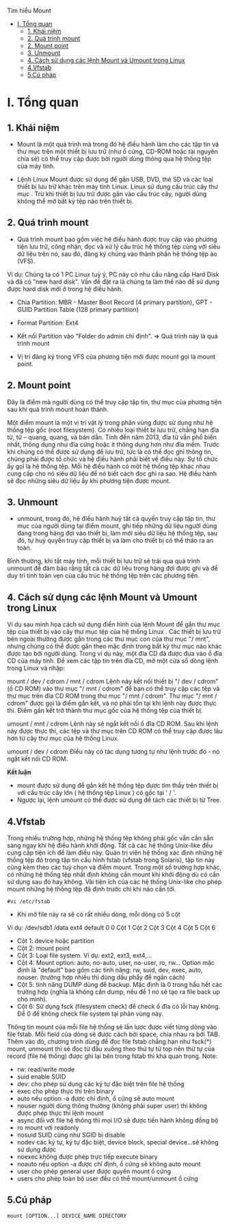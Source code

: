  Tìm hiểu Mount

- [I. Tổng quan](#i-tổng-quan)
  - [1. Khái niệm](#1-khái-niệm)
  - [2. Quá trình mount](#2-quá-trình-mount)
  - [2. Mount point](#2-mount-point)
  - [3. Unmount](#3-unmount)
  - [4. Cách sử dụng các lệnh Mount và Umount trong Linux](#4-cách-sử-dụng-các-lệnh-mount-và-umount-trong-linux)
  - [4.Vfstab](#4vfstab)
  - [5.Cú pháp](#5cú-pháp)


# I. Tổng quan
## 1. Khái niệm
- Mount là một quá trình mà trong đó hệ điều hành làm cho các tập tin và thư mục trên một thiết bị lưu trữ (như ổ cứng, CD-ROM hoặc tài nguyên chia sẻ) có thể truy cập được bởi người dùng thông qua hệ thống tệp của máy tính.

- Lệnh Linux Mount được sử dụng để gắn USB, DVD, thẻ SD và các loại thiết bị lưu trữ khác trên máy tính Linux. Linux sử dụng cấu trúc cây thư mục . Trừ khi thiết bị lưu trữ được gắn vào cấu trúc cây, người dùng không thể mở bất kỳ tệp nào trên thiết bị.

## 2. Quá trình mount 
- Quá trình mount bao gồm việc hệ điều hành được truy cập vào phương tiện lưu trữ, công nhận, đọc và xử lý cấu trúc hệ thống tệp cùng với siêu dữ liệu trên nó, sau đó, đăng ký chúng vào thành phần hệ thống tệp ảo (VFS).

Ví dụ: Chúng ta có 1 PC Linux  tuỳ ý, PC này có nhu cầu nâng cấp Hard Disk và đã có "new hard disk". Vấn đề đặt ra là chúng ta làm thế nào để sử dụng được hard disk mới ở trong hệ điều hành.
- Chia Partition: MBR - Master Boot Record (4 primary partition), GPT - GUID Partition Table (128 primary partition)
- Format Partition: Ext4
- Kết nối Partition vào "Folder do admin chỉ định".
=> Quá trình này là quá trình mount

- Vị trí đăng ký trong VFS của phương tiện mới được mount gọi là mount point. 

## 2. Mount point
Đây là điểm mà người dùng có thể truy cập tập tin, thư mục của phương tiện sau khi quá trình mount hoàn thành.

Một điểm mount là một vị trí vật lý trong phân vùng được sử dụng như hệ thống tệp gốc (root filesystem). Có nhiều loại thiết bị lưu trữ, chẳng hạn đĩa từ, từ – quang, quang, và bán dẫn. Tính đến năm 2013, đĩa từ vẫn phổ biến nhất, thông dụng như đĩa cứng hoặc ít thông dụng hơn như đĩa mềm. Trước khi chúng có thể được sử dụng để lưu trữ, tức là có thể đọc ghi thông tin, chúng phải được tổ chức và hệ điều hành phải biết về điều này. Sự tổ chức ấy gọi là hệ thống tệp. Mỗi hệ điều hành có một hệ thống tệp khác nhau cung cấp cho nó siêu dữ liệu để nó biết cách đọc ghi ra sao. Hệ điều hành sẽ đọc những siêu dữ liệu ấy khi phương tiện được mount.

## 3. Unmount
- unmount, trong đó, hệ điều hành huỷ tất cả quyền truy cập tập tin, thư mục của người dùng tại điểm mount, ghi tiếp những dữ liệu người dùng đang trong hàng đợi vào thiết bị, làm mới siêu dữ liệu hệ thống tệp, sau đó, tự huỷ quyền truy cập thiết bị và làm cho thiết bị có thể tháo ra an toàn.

Bình thường, khi tắt máy tính, mỗi thiết bị lưu trữ sẽ trải qua quá trình unmount để đảm bảo rằng tất cả các dữ liệu trong hàng đợi được ghi và để duy trì tính toàn vẹn của cấu trúc hệ thống tệp trên các phương tiện.

## 4. Cách sử dụng các lệnh Mount và Umount trong Linux

Ví dụ sau minh họa cách sử dụng điển hình của lệnh Mount để gắn thư mục tệp của thiết bị vào cây thư mục tệp của hệ thống Linux . Các thiết bị lưu trữ bên ngoài thường được gắn trong các thư mục con của thư mục "/ mnt", nhưng chúng có thể được gắn theo mặc định trong bất kỳ thư mục nào khác được tạo bởi người dùng. Trong ví dụ này, một đĩa CD đã được đưa vào ổ đĩa CD của máy tính. Để xem các tập tin trên đĩa CD, mở một cửa sổ dòng lệnh trong Linux và nhập:

mount / dev / cdrom / mnt / cdrom
Lệnh này kết nối thiết bị "/ dev / cdrom" (ổ CD ROM) vào thư mục "/ mnt / cdrom" để bạn có thể truy cập các tệp và thư mục trên đĩa CD ROM trong thư mục "/ mnt / cdrom". Thư mục "/ mnt / cdrom" được gọi là điểm gắn kết, và nó phải tồn tại khi lệnh này được thực thi. Điểm gắn kết trở thành thư mục gốc của hệ thống tệp của thiết bị.

umount / mnt / cdrom
Lệnh này sẽ ngắt kết nối ổ đĩa CD ROM. Sau khi lệnh này được thực thi, các tệp và thư mục trên CD ROM có thể truy cập được lâu hơn từ cây thư mục của hệ thống Linux.

umount / dev / cdrom
Điều này có tác dụng tương tự như lệnh trước đó - nó ngắt kết nối CD ROM.


**Kết luận**

- mount được sử dụng để gắn kết hệ thống tệp được tìm thấy trên thiết bị với cấu trúc cây lớn ( hệ thống tệp Linux ) có gốc tại ' / '.
- Ngược lại, lệnh umount có thể được sử dụng để tách các thiết bị từ Tree.



## 4.Vfstab

Trong nhiều trường hợp, những hệ thống tệp không phải gốc vẫn cần sẵn sàng ngay khi hệ điều hành khởi động. Tất cả các hệ thống Unix-like đều cung cấp tiện ích để làm điều này. Quản trị viên hệ thống xác định những hệ thống tệp đó trong tập tin cấu hình fstab (vfstab trong Solaris), tập tin này cũng kèm theo các tuỳ chọn và điểm mount. Trong một số trường hợp khác, có những hệ thống tệp nhất định không cần mount khi khởi động dù có cần sử dụng sau đó hay không. Vài tiện ích của các hệ thống Unix-like cho phép mount những hệ thống tệp đã định trước chỉ khi nào cần tới.

```
#vi /etc/fstab
```
- Khi mở file này ra sẽ có rất nhiều dòng, mỗi dòng có 5 cột

Ví dụ:
/dev/sdb1       /data       ext4    default     0       0
Cột 1           Cột 2       Cột 3   Cột 4       Cột 5   Cột 6


- Cột 1: device hoặc partition
- Cột 2: mount point
- Cột 3: Loại file system. Ví dụ: ext2, ext3, ext4,...
- Cột 4: Mount option: auto, no-auto, user, no-user, ro, rw... Option mặc định là "default" bao gồm các tính năng: rw, suid, dev, exec, auto, nouser. (trường hợp nhiều thì dùng dấu phẩy để ngăn cách)
- Cột 5: tính năng DUMP dùng để backup. Mặc định là 0 trong hầu hết các trường hợp (nghĩa là không cần dump, nếu để 1 nó sẽ tạo ra file back up cho mình).
- Cột 6: Sử dụng fsck (filesystem check) để check ổ đĩa có lỗi hay không. Để 0 để không check file system tại phân vùng này.

Thông tin mount của mỗi file hệ thống sẽ lần lược được viết từng dòng vào file fstab. 
Mỗi field của dòng sẽ được cách bởi space, chia nhau ra bởi TAB.
Thêm vào đó, chương trình dùng để đọc file fstab chẳng hạn như fsck(*) mount, unmount thì sẽ đọc từ đầu xuống theo thứ tự từ top nên thứ tự của record (file hệ thống) được ghi lại bên trong fstab thì khá quan trọng.
Note:
- rw: read/write mode
- suid enable SUID
- dev: cho phép sử dụng các ký tự đặc biệt trên file hệ thống
- exec cho phép thực thi trên binary
- auto nếu option -a được chỉ định, ổ cứng sẽ auto mount
- nouser người dùng thông thường (không phải super user) thì không được phép thực thi lệnh mount
- async đối với file hệ thông thì mọi I/O sẽ được tiến hành không đồng bộ
- ro mount với readonly
- nosuid SUID cũng như SGID bị disable
- nodev các ký tự, ký tự đặc biệt, device block, special device…sẽ không sử dụng được
- noexec không được phép trực tiếp execute binary
- noauto nếu option -a được chỉ định, ổ cứng sẽ không auto mount
- user cho phép general user được quyền mount ổ cứng
- users cho phép toàn bộ user đều có thể mount/unmount ổ cứng
## 5.Cú pháp

```mount [OPTION...] DEVICE_NAME DIRECTORY```